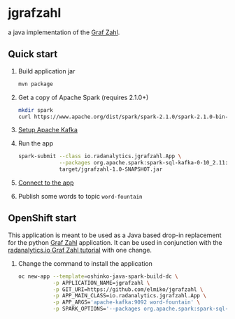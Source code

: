# jgrafzahl

a java implementation of the [Graf Zahl](https://github.com/mattf/grafzahl).

## Quick start

1. Build application jar
   ```bash
   mvn package
   ```

1. Get a copy of Apache Spark (requires 2.1.0+)
   ```bash
   mkdir spark
   curl https://www.apache.org/dist/spark/spark-2.1.0/spark-2.1.0-bin-hadoop2.7.tgz | tar zx -C spark --strip-components=1
   ```

1. [Setup Apache Kafka](https://kafka.apache.org/documentation.html#quickstart)

1. Run the app
   ```bash
   spark-submit --class io.radanalytics.jgrafzahl.App \
                --packages org.apache.spark:spark-sql-kafka-0-10_2.11:2.1.0,com.sparkjava:spark-core:2.5.5,org.glassfish:javax.json:1.0.4 \
                target/jgrafzahl-1.0-SNAPSHOT.jar
   ```

1. [Connect to the app](http://127.0.0.1:8080)

1. Publish some words to topic `word-fountain`

## OpenShift start

This application is meant to be used as a Java based drop-in replacement for
the python [Graf Zahl](https://github.com/mattf/grafzahl) application. It can
be used in conjunction with the
[radanalytics.io Graf Zahl tutorial](http://radanalytics.io/applications/grafzahl)
with one change.

1. Change the command to install the application
   ```bash
   oc new-app --template=oshinko-java-spark-build-dc \
              -p APPLICATION_NAME=jgrafzahl \
              -p GIT_URI=https://github.com/elmiko/jgrafzahl \
              -p APP_MAIN_CLASS=io.radanalytics.jgrafzahl.App \
              -p APP_ARGS='apache-kafka:9092 word-fountain' \
              -p SPARK_OPTIONS='--packages org.apache.spark:spark-sql-kafka-0-10_2.11:2.3.0,com.sparkjava:spark-core:2.5.5,org.glassfish:javax.json:1.0.4  --conf spark.jars.ivy=/tmp/.ivy2'
   ```

